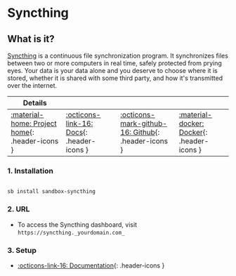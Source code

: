 # Syncthing

## What is it?

[Syncthing](https://syncthing.net/) is a continuous file synchronization program. It synchronizes files between two or more computers in real time, safely protected from prying eyes. Your data is your data alone and you deserve to choose where it is stored, whether it is shared with some third party, and how it's transmitted over the internet.

| Details     |             |             |             |
|-------------|-------------|-------------|-------------|
| [:material-home: Project home](https://syncthing.comnet/){: .header-icons } | [:octicons-link-16: Docs](https://docs.syncthing.net/){: .header-icons } | [:octicons-mark-github-16: Github](https://github.com/syncthing/syncthing){: .header-icons } | [:material-docker: Docker](https://hub.docker.com/r/linuxserver/syncthing){: .header-icons }|

### 1. Installation

``` shell

sb install sandbox-syncthing

```

### 2. URL

- To access the Syncthing dashboard, visit `https://syncthing._yourdomain.com_`

### 3. Setup

- [:octicons-link-16: Documentation](https://docs.syncthing.net/){: .header-icons }
